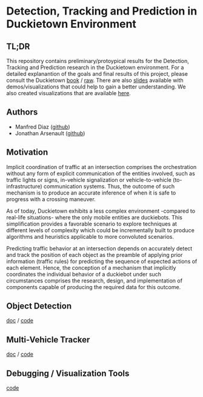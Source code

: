 # Detection, Tracking and Prediction in Duckietown Environment


## TL;DR

This repository contains preliminary/protoypical results for the Detection, Tracking and Prediction research in the Duckietown environment.
For a detailed explanantion of the goals and final results of this project, please consult the Duckietown [book]() / [raw](https://github.com/duckietown/duckuments/blob/devel-implicit-coord/docs/atoms_85_fall2017_projects/19_impicit-coord/30-udem-implicit-coord-theory.md). 
There are also [slides](https://docs.google.com/presentation/d/1dD_olppPbkYwsf1wybxyhrnvNNKolLpeyMU4JjcoRA4/edit#slide=id.gc6f73a04f_0_9) available with demos/visualizations that could help to gain a better understanding.
We also created visualizations that are available [here](https://www.youtube.com/playlist?list=PLkWqVLQ4U20QCW3gXhFBJk1cpwWiD7myZ). 

## Authors
- Manfred Diaz ([github](https://github.com/takeitallsource))
- Jonathan Arsenault ([github](https://github.com/jonarsenault))

## Motivation

Implicit coordination of traffic at an intersection comprises the orchestration without any form of explicit communication of the entities involved, such as traffic lights or signs, in-vehicle signalization or vehicle-to-vehicle (to-infrastructure) communication systems. Thus, the outcome of such mechanism is to produce an accurate inference of when it is safe to progress with a crossing maneuver.

As of today, Duckietown exhibits a less complex environment -compared to real-life situations- where the only mobile entities are duckiebots. This simplification provides a favorable scenario to explore techniques at different levels of complexity which could be incrementally built to produce algorithms and heuristics applicable to more convoluted scenarios.

Predicting traffic behavior at an intersection depends on accurately detect and track the position of each object as the preamble of applying prior information (traffic rules) for predicting the sequence of expected actions of each element. Hence, the conception of a mechanism that implicitly coordinates the individual behavior of a duckiebot under such circumstances comprises the research, design, and implementation of components capable of producing the required data for this outcome.

## Object Detection

[doc](https://github.com/duckietown/duckuments/blob/devel-implicit-coord/docs/atoms_85_fall2017_projects/19_impicit-coord/30-udem-implicit-coord-theory.md#detection) / [code](https://github.com/duckietown/Software/tree/devel_implicit_coord/catkin_ws/src/80-deep-learning/object_detection)

## Multi-Vehicle Tracker

[doc](https://github.com/duckietown/duckuments/blob/devel-implicit-coord/docs/atoms_85_fall2017_projects/19_impicit-coord/30-udem-implicit-coord-theory.md#tracking) / [code](https://github.com/duckietown/Software/tree/devel_implicit_coord/catkin_ws/src/50-misc-additional-functionality/multivehicle_tracker)

## Debugging / Visualization Tools

[code](https://github.com/duckietown/Software/tree/devel_implicit_coord/catkin_ws/src/70-convenience-packages/multivehicle_tracking_visualizer)
